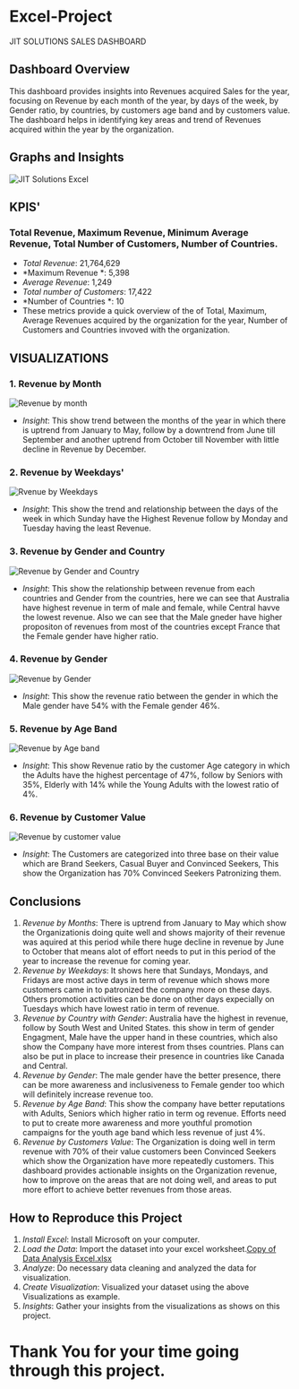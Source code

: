 # Excel-Project
JIT SOLUTIONS SALES DASHBOARD

## Dashboard Overview

This dashboard provides insights into Revenues acquired Sales for the year, focusing on Revenue by each month of the year, by days of the week, by Gender ratio, by countries, by customers age band and by customers value. The dashboard helps in identifying key areas and trend of Revenues acquired within the year by the organization.

## Graphs and Insights

![JIT Solutions Excel](https://github.com/Adeleke-01/Excel-Class-Project/assets/171018903/01486db5-4ec6-4c60-9411-2fc0ea72d652)

## KPIS'
### Total Revenue, Maximum Revenue, Minimum Average Revenue, Total Number of Customers, Number of Countries.
- *Total Revenue*: 21,764,629
- *Maximum Revenue *: 5,398
- *Average Revenue*: 1,249
- *Total number of Customers*: 17,422
- *Number of Countries *: 10
- These metrics provide a quick overview of the of Total, Maximum, Average Revenues acquired by the organization for the year, Number of Customers and Countries invoved with the organization.

## VISUALIZATIONS

### 1. Revenue by Month

![Revenue by month](https://github.com/Adeleke-01/Excel-Class-Project/assets/171018903/319d427a-ca24-411f-8a5f-8be64469d2fe)

- *Insight*: This show trend between the months of the year in which there is uptrend from January to May, follow by a downtrend from June till September and another uptrend from October till November with little decline in Revenue by December.

### 2. Revenue by Weekdays' 

![Rvenue by Weekdays](https://github.com/Adeleke-01/Excel-Class-Project/assets/171018903/b35794ca-659b-4c4a-83cd-d1dfa0a74c64)

- *Insight*: This show the trend and relationship between the days of the week in which Sunday have the Highest Revenue follow by Monday and Tuesday having the least Revenue.

### 3. Revenue by Gender and Country

![Revenue by Gender and Country](https://github.com/Adeleke-01/Excel-Class-Project/assets/171018903/90b83435-455a-4185-9409-1c845cd28797)

- *Insight*: This show the relationship between revenue from each countries and Gender from the countries, here we can see that Australia have highest revenue in term of male and female, while Central havve the lowest revenue. Also we can see that the Male gneder have higher propositon of revenues from most of the countries except France that the Female gender have higher ratio.

### 4. Revenue by Gender

![Revenue by Gender](https://github.com/Adeleke-01/Excel-Class-Project/assets/171018903/e901811f-4403-484c-8cbe-d87fc80c556b)

- *Insight*: This show the revenue ratio between the gender in which the Male gender have 54% with the Female gender 46%.

### 5. Revenue by Age Band

![Revenue by Age band](https://github.com/Adeleke-01/Excel-Class-Project/assets/171018903/c6c5b565-b73d-424a-bd6f-06756b84680b)

- *Insight*: This show Revenue ratio by the customer Age category in which the Adults have the highest percentage of 47%, follow by Seniors with 35%, Elderly with 14% while the Young Adults with the lowest ratio of 4%.

### 6. Revenue by Customer Value

![Revenue by customer value](https://github.com/Adeleke-01/Excel-Class-Project/assets/171018903/40617478-23a8-4ff3-b9f3-905de9bebbae)

- *Insight*: The Customers are categorized into three base on their value which are Brand Seekers, Casual Buyer and Convinced Seekers, This show the Organization has 70% Convinced Seekers Patronizing them. 

## Conclusions

1. *Revenue by Months*: There is uptrend from January to May which show the Organizationis doing quite well and shows majority of their revenue was aquired at this period while there huge decline in revenue by June to October that means  alot of effort needs to put in this period of the year to increase the revenue for coming year.
2. *Revenue by Weekdays*: It shows here that Sundays, Mondays, and Fridays are most active days in term of revenue which shows more customers came in to patronized the company more on these days. Others promotion activities can be done on other days expecially on Tuesdays which have lowest ratio in term of revenue.
3. *Revenue by Country with Gender*: Australia have the highest in revenue, follow by South West and United States. this show in term of gender Engagment, Male have the upper hand in these countries, which also show the Company have more interest from thses countries. Plans can also be put in place to increase their presence in countries like Canada and Central.
4. *Revenue by Gender*: The male gender have the better presence, there can be more awareness and inclusiveness to Female gender too which will definitely increase revenue too.
5. *Revenue by Age Band*: This show the company have better reputations with Adults, Seniors which higher ratio in term og revenue. Efforts need to put to create more awareness and more youthful promotion campaigns for the youth age band which less revenue of just 4%.
6. *Revenue by Customers Value*: The Organization is doing well in term revenue with 70% of their value customers been Convinced Seekers which show the Organization have more repeatedly customers.
This dashboard provides actionable insights on the Organization revenue, how to improve on the areas that are not doing well, and areas to put more effort to achieve better revenues from those areas.


## How to Reproduce this Project

1. *Install Excel*: Install Microsoft on your computer.
2. *Load the Data*: Import the dataset into your excel worksheet.[Copy of Data Analysis Excel.xlsx](https://github.com/user-attachments/files/16082977/Copy.of.Data.Analysis.Excel.xlsx)
3. *Analyze*: Do necessary data cleaning and analyzed the data for visualization.
4. *Create Visualization*: Visualized your dataset using the above Visualizations as example.
5. *Insights*: Gather your insights from the visualizations as shows on this project.


# Thank You for your time going through this project.


